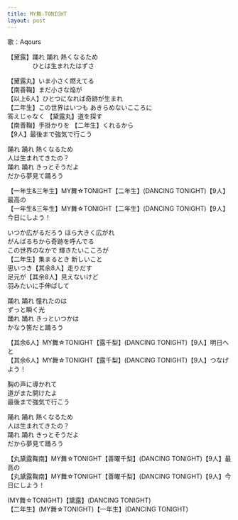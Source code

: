 ```yaml
---
title: MY舞☆TONIGHT
layout: post
---
```

歌：Aqours

<p>【<a class="dia">黛</a><a class="ruby">露</a>】踊れ 踊れ 熱くなるため<br />
　　　　ひとは生まれたはずさ</p>

<p>【<a class="dia">黛</a><a class="ruby">露</a><a class="hanamaru">丸</a>】いま小さく燃えてる<br />
【<a class="kanan">南</a><a class="yoshiko">善</a><a class="mari">鞠</a>】まだ小さな焔が<br />
【以上6人】ひとつになれば<a class="dia">奇跡が生まれ</a><br />
【二年生】この世界はいつも あきらめないこころに<br />
<a class="ruby">答えじゃなく</a> 【<a class="dia">黛</a><a class="ruby">露</a><a class="hanamaru">丸</a>】道を探す<br />
【<a class="kanan">南</a><a class="yoshiko">善</a><a class="mari">鞠</a>】手掛かりを 【二年生】くれるから<br />
【9人】最後まで強気で行こう</p>

<p>踊れ 踊れ 熱くなるため<br />
人は生まれてきたの？<br />
踊れ 踊れ きっとそうだよ<br />
だから夢見て踊ろう</p>

<p>【一年生&三年生】MY舞☆TONIGHT【二年生】(DANCING TONIGHT)【9人】最高の<br />
【一年生&三年生】MY舞☆TONIGHT【二年生】(DANCING TONIGHT)【9人】今日にしよう！</p>

<p><a class="hanamaru">いつか広がるだろう ほら大きく広がれ</a><br />
<a class="ruby">がんばるちから奇跡を呼んでる</a><br />
<a class="yoshiko">この世界のなかで 輝きたいこころが</a><br />
【二年生】集まるとき 新しいこと<br />
<a class="you">思いつき</a>【其余8人】走りだす<br />
<a class="riko">足元が</a>【其余8人】見えないけど<br />
<a class="chika">羽みたいに手伸ばして</a></p>

<p>踊れ 踊れ 憧れたのは<br />
ずっと瞬く光<br />
踊れ 踊れ きっといつかは<br />
かなう筈だと踊ろう</p>

<p>【其余6人】MY舞☆TONIGHT【<a class="ruby">露</a><a class="chika">千</a><a class="riko">梨</a>】(DANCING TONIGHT)【9人】明日へと<br />
【其余6人】MY舞☆TONIGHT【<a class="ruby">露</a><a class="chika">千</a><a class="riko">梨</a>】(DANCING TONIGHT)【9人】つなげよう！</p>

<p><a class="dia">胸の声に導かれて</a><br />
<a class="kanan">道がまた開けたよ</a><br />
<a class="mari">最後まで強気で行こう</a></p>

<p>踊れ 踊れ 熱くなるため<br />
人は生まれてきたの？<br />
踊れ 踊れ きっとそうだよ<br />
だから夢見て踊ろう</p>

<p>【<a class="hanamaru">丸</a><a class="dia">黛</a><a class="ruby">露</a><a class="mari">鞠</a><a class="kanan">南</a>】MY舞☆TONIGHT【<a class="yoshiko">善</a><a class="you">曜</a><a class="chika">千</a><a class="riko">梨</a>】(DANCING TONIGHT)【9人】最高の<br />
【<a class="hanamaru">丸</a><a class="dia">黛</a><a class="ruby">露</a><a class="mari">鞠</a><a class="kanan">南</a>】MY舞☆TONIGHT【<a class="yoshiko">善</a><a class="you">曜</a><a class="chika">千</a><a class="riko">梨</a>】(DANCING TONIGHT)【9人】今日にしよう！</p>

<p><a class="chika">(MY舞☆TONIGHT)</a>【<a class="dia">黛</a><a class="ruby">露</a>】(DANCING TONIGHT)<br />
【二年生】(MY舞☆TONIGHT)【一年生】(DANCING TONIGHT)</p>